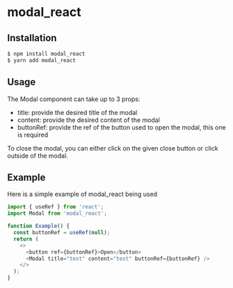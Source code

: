 # modal_react

## Installation

```bash
$ npm install modal_react
$ yarn add modal_react
```

## Usage
The Modal component can take up to 3 props:
- title: provide the desired title of the modal
- content: provide the desired content of the modal
- buttonRef: provide the ref of the button used to open the modal, this one is required

To close the modal, you can either click on the given close button or click outside of the modal.

## Example
Here is a simple example of modal_react being used

```javascript
import { useRef } from 'react';
import Modal from 'modal_react';

function Example() {
  const buttonRef = useRef(null);
  return (
    <>
      <button ref={buttonRef}>Open</button>
      <Modal title="test" content="test" buttonRef={buttonRef} />
    </>
  );
}
```